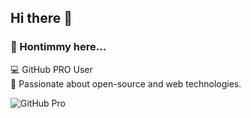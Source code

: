 ## Hi there 👋

<!--
**hontimmy/hontimmy** is a ✨ _special_ ✨ repository because its `README.md` (this file) appears on your GitHub profile.

Here are some ideas to get you started:

- 🔭 I’m currently working on ...
- 🌱 I’m currently learning ...
- 👯 I’m looking to collaborate on ...
- 🤔 I’m looking for help with ...
- 💬 Ask me about ...
- 📫 How to reach me: ...
- 😄 Pronouns: ...
- ⚡ Fun fact: ...
-->
### 👋 Hontimmy here...

💻 GitHub PRO User  
🚀 Passionate about open-source and web technologies.

![GitHub Pro](https://img.shields.io/badge/GitHub-PRO-black?style=flat-square&logo=github)

